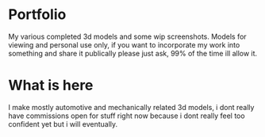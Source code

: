 # Portfolio
My various completed 3d models and some wip screenshots.
Models for viewing and personal use only, if you want to incorporate my work into something and share it publically please just ask, 99% of the time ill allow it.
# What is here
I make mostly automotive and mechanically related 3d models, i dont really have commissions open for stuff right now because i dont really feel too confident yet but i will eventually.

